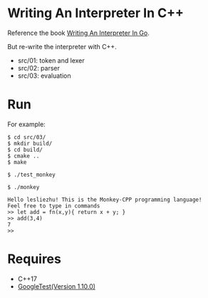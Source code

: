 # Writing An Interpreter In C++

Reference the book [Writing An Interpreter In Go](https://interpreterbook.com/).

But re-write the interpreter with C++.

- src/01: token and lexer
- src/02: parser
- src/03: evaluation

# Run

For example:

```
$ cd src/03/
$ mkdir build/
$ cd build/
$ cmake ..
$ make

$ ./test_monkey

$ ./monkey

Hello lesliezhu! This is the Monkey-CPP programming language!
Feel free to type in commands
>> let add = fn(x,y){ return x + y; }
>> add(3,4)
7
>>
```

# Requires

- C++17
- [GoogleTest(Version 1.10.0)](https://github.com/google/googletest)

